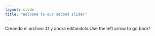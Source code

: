 ```yaml
---
layout: slide
title: "Welcome to our second slide!"
---
```

Creando el archivo :D y ahora editandolo
Use the left arrow to go back!
